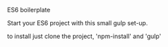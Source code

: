 ES6 boilerplate

Start your ES6 project with this small gulp set-up.

to install just clone the project, 'npm-install' and 'gulp'